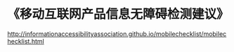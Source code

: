 # 《移动互联网产品信息无障碍检测建议》
 http://informationaccessibilityassociation.github.io/mobilechecklist/mobilechecklist.html 
